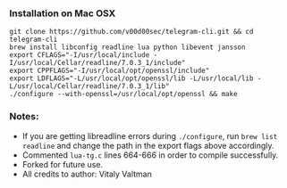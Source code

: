 ### Installation on Mac OSX
```
git clone https://github.com/v00d00sec/telegram-cli.git && cd telegram-cli
brew install libconfig readline lua python libevent jansson
export CFLAGS="-I/usr/local/include -I/usr/local/Cellar/readline/7.0.3_1/include"
export CPPFLAGS="-I/usr/local/opt/openssl/include"
export LDFLAGS="-L/usr/local/opt/openssl/lib -L/usr/local/lib -L/usr/local/Cellar/readline/7.0.3_1/lib"
./configure --with-openssl=/usr/local/opt/openssl && make
```
### Notes:
- If you are getting libreadline errors during `./configure`, run `brew list readline` and change the path in the export flags above accordingly.
- Commented `lua-tg.c` lines 664-666 in order to compile successfully.
- Forked for future use.
- All credits to author: Vitaly Valtman
